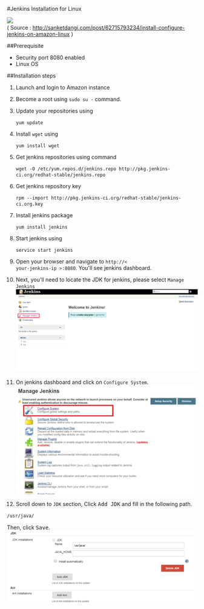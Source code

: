 #Jenkins Installation for Linux

![](http://jenkins-ci.org/sites/default/files/jenkins_logo.png)  
( Source : http://sanketdangi.com/post/62715793234/install-configure-jenkins-on-amazon-linux )

##Prerequisite
  * Security port 8080 enabled
  * Linux OS


##Installation steps
1.  Launch and login to Amazon instance  

2.  Become a root using <code>sudo su -</code> command.

3.  Update your repositories using  

        yum update

4.  Install <code>wget</code> using  

        yum install wget

5.  Get jenkins repositories using command  

        wget -O /etc/yum.repos.d/jenkins.repo http://pkg.jenkins-ci.org/redhat-stable/jenkins.repo  

6.  Get jenkins repository key  

        rpm --import http://pkg.jenkins-ci.org/redhat-stable/jenkins-ci.org.key

7.  Install jenkins package  

        yum install jenkins

8.  Start jenkins using  

        service start jenkins

9.  Open your browser and navigate to <code>http://< your-jenkins-ip >:8080</code>. You'll see jenkins dashboard.

10. Next, you'll need to locate the JDK for jenkins, please select `Manage Jenkins`  
![](img/jenkins-conf1.jpg)

11. On jenkins dashboard and click on `Configure System`.
![](img/jenkins-conf2.jpg)

12. Scroll down to `JDK` section, Click <kbd>Add JDK</kbd> and fill in the following path.

```sh
/usr/java/
```
  Then, click <kbd>Save</kbd>.
![](img/jenkins-conf3.jpg)
